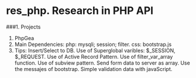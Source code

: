 # res_php. Research in PHP API

###1. Projects
 1. PhpGea
   1. Main Dependencies:
    php: mysqli; session; filter.
	css: bootstrap.js
   2. Tips:
   Insert/Select to DB. Use of Superglobal varibles: $_SESSION, $_REQUEST. Use of Active Record Pattern. Use of filter_var_array function. Use of subview pattern. Send form data to server as array.
   Use the messajes of bootstrap. Simple validation data with javaScript. 